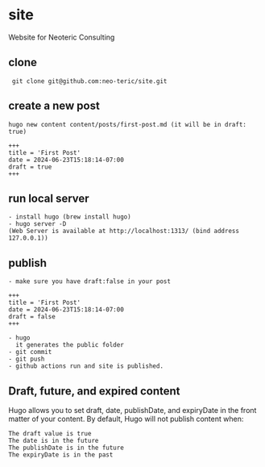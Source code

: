 # site
Website for Neoteric Consulting

## clone
``` git clone git@github.com:neo-teric/site.git```

##  create a new post
```
hugo new content content/posts/first-post.md (it will be in draft: true)

+++
title = 'First Post'
date = 2024-06-23T15:18:14-07:00
draft = true
+++
```

## run local server
```
- install hugo (brew install hugo)
- hugo server -D
(Web Server is available at http://localhost:1313/ (bind address 127.0.0.1))
```

## publish
```
- make sure you have draft:false in your post

+++
title = 'First Post'
date = 2024-06-23T15:18:14-07:00
draft = false
+++

- hugo
  it generates the public folder
- git commit
- git push
- github actions run and site is published.
```

## Draft, future, and expired content

Hugo allows you to set draft, date, publishDate, and expiryDate in the front matter of your content. By default, Hugo will not publish content when:

    The draft value is true
    The date is in the future
    The publishDate is in the future
    The expiryDate is in the past
